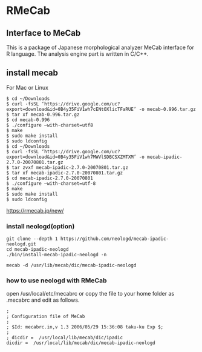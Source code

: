 # RMeCab

## Interface to MeCab

This is a package of Japanese morphological analyzer MeCab interface for R language. The analysis engine part is written in C/C++.


## install mecab

For Mac or Linux

```
$ cd ~/Downloads
$ curl -fsSL ‘https://drive.google.com/uc?export=download&id=0B4y35FiV1wh7cENtOXlicTFaRUE’ -o mecab-0.996.tar.gz
$ tar xf mecab-0.996.tar.gz
$ cd mecab-0.996
$ ./configure –with-charset=utf8
$ make
$ sudo make install
$ sudo ldconfig
$ cd ~/Downloads
$ curl -fsSL ‘https://drive.google.com/uc?export=download&id=0B4y35FiV1wh7MWVlSDBCSXZMTXM’ -o mecab-ipadic-2.7.0-20070801.tar.gz
$ tar zvxf mecab-ipadic-2.7.0-20070801.tar.gz
$ tar xf mecab-ipadic-2.7.0-20070801.tar.gz
$ cd mecab-ipadic-2.7.0-20070801
$ ./configure –with-charset=utf-8
$ make
$ sudo make install
$ sudo ldconfig
```


https://rmecab.jp/new/ 


### install neologd(option)



```
git clone --depth 1 https://github.com/neologd/mecab-ipadic-neologd.git
cd mecab-ipadic-neologd
./bin/install-mecab-ipadic-neologd -n
```

```
mecab -d /usr/lib/mecab/dic/mecab-ipadic-neologd
```


### how to use neologd with RMeCab


open /usr/local/etc/mecabrc or copy the file to your home folder as .mecabrc 
and edit as follows.

```
;
; Configuration file of MeCab
;
; $Id: mecabrc.in,v 1.3 2006/05/29 15:36:08 taku-ku Exp $;
;
; dicdir =  /usr/local/lib/mecab/dic/ipadic
dicdir =  /usr/local/lib/mecab/dic/mecab-ipadic-neologd
 
```
